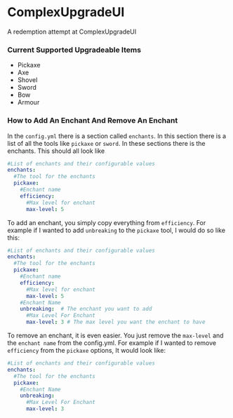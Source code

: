 # ComplexUpgradeUI

A redemption attempt at ComplexUpgradeUI

### Current Supported Upgradeable Items

- Pickaxe
- Axe
- Shovel
- Sword
- Bow
- Armour

### How to Add An Enchant And Remove An Enchant
In the `config.yml` there is a section called `enchants`.
In this section there is a list of all the tools like `pickaxe` or `sword`.
In these sections there is the enchants. This should all look like 
```yaml
#List of enchants and their configurable values
enchants:
  #The tool for the enchants
  pickaxe:
    #Enchant name
    efficiency:
      #Max level for enchant
      max-level: 5
```
To add an enchant, you simply copy everything from `efficiency`. For example if I wanted to add `unbreaking` to the `pickaxe` tool, I would do so like this: 
```yaml
#List of enchants and their configurable values
enchants:
  #The tool for the enchants
  pickaxe:
    #Enchant name
    efficiency:
      #Max level for enchant
      max-level: 5
    #Enchant Name
    unbreaking:  # The enchant you want to add
      #Max Level For Enchant
      max-level: 3 # The max level you want the enchant to have
```
To remove an enchant, it is even easier. You just remove the `max-level` and the `enchant name` from the config.yml. For example if I wanted to remove `efficiency` from the `pickaxe` options, It would look like: 
```yaml
#List of enchants and their configurable values
enchants:
  #The tool for the enchants
  pickaxe:
    #Enchant Name
    unbreaking:
      #Max Level For Enchant
      max-level: 3
```
